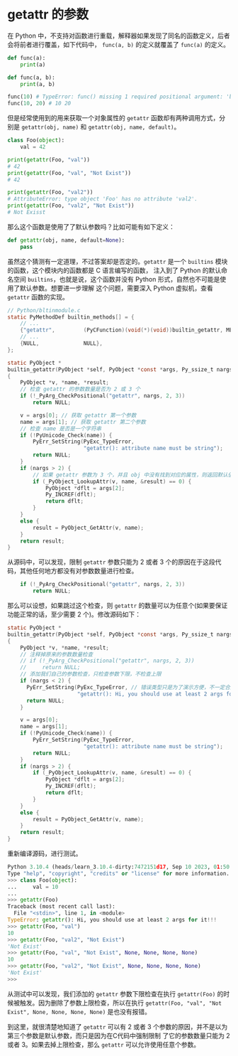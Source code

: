 # getattr 的参数

在 Python 中，不支持对函数进行重载，解释器如果发现了同名的函数定义，后者会将前者进行覆盖，如下代码中， `func(a, b)` 的定义就覆盖了 `func(a)` 的定义。

```python
def func(a):
    print(a)

def func(a, b):
    print(a, b)

func(10) # TypeError: func() missing 1 required positional argument: 'b'
func(10, 20) # 10 20
```

但是经常使用到的用来获取一个对象属性的 `getattr` 函数却有两种调用方式，分别是 `getattr(obj, name)` 和 `getattr(obj, name, default)`。

```python
class Foo(object):
    val = 42

print(getattr(Foo, "val"))
# 42
print(getattr(Foo, "val", "Not Exist"))
# 42

print(getattr(Foo, "val2"))
# AttributeError: type object 'Foo' has no attribute 'val2'.
print(getattr(Foo, "val2", "Not Exist"))
# Not Exisst
```

那么这个函数是使用了了默认参数吗？比如可能有如下定义：

```python
def getattr(obj, name, default=None):
    pass
```

虽然这个猜测有一定道理，不过答案却是否定的。`getattr` 是一个 `builtins` 模块的函数，这个模块内的函数都是 C 语言编写的函数，
注入到了 Python 的默认命名空间 `builtins`，也就是说，这个函数并没有 Python 形式，自然也不可能是使用了默认参数。想要进一步理解
这个问题，需要深入 Python 虚拟机，查看 `getattr` 函数的实现。

```c
// Python/bltinmodule.c
static PyMethodDef builtin_methods[] = {
    // ...
    {"getattr",         (PyCFunction)(void(*)(void))builtin_getattr, METH_FASTCALL, getattr_doc},
    // ...
    {NULL,              NULL},
};

static PyObject *
builtin_getattr(PyObject *self, PyObject *const *args, Py_ssize_t nargs)
{
    PyObject *v, *name, *result;
    // 检查 getattr 的参数数量是否为 2 或 3 个
    if (!_PyArg_CheckPositional("getattr", nargs, 2, 3))
        return NULL;

    v = args[0]; // 获取 getattr 第一个参数
    name = args[1]; // 获取 getattr 第二个参数
    // 检查 name 是否是一个字符串
    if (!PyUnicode_Check(name)) {
        PyErr_SetString(PyExc_TypeError,
                        "getattr(): attribute name must be string");
        return NULL;
    }
    if (nargs > 2) {
        // 如果 getattr 参数为 3 个，并且 obj 中没有找到对应的属性，则返回默认值(getattr 的第三个参数)
        if (_PyObject_LookupAttr(v, name, &result) == 0) {
            PyObject *dflt = args[2];
            Py_INCREF(dflt);
            return dflt;
        }
    }
    else {
        result = PyObject_GetAttr(v, name);
    }
    return result;
}
```

从源码中，可以发现，限制 `getattr` 参数只能为 2 或者 3 个的原因在于这段代码，其他任何地方都没有对参数数量进行检查。
```c
    if (!_PyArg_CheckPositional("getattr", nargs, 2, 3))
        return NULL;
```

那么可以设想，如果跳过这个检查，则 `getattr` 的数量可以为任意个(如果要保证功能正常的话，至少需要 2 个)。修改源码如下：
```c
static PyObject *
builtin_getattr(PyObject *self, PyObject *const *args, Py_ssize_t nargs)
{
    PyObject *v, *name, *result;
    // 注释掉原来的参数数量检查
    // if (!_PyArg_CheckPositional("getattr", nargs, 2, 3))
    //     return NULL;
    // 添加我们自己的参数检查，只检查参数下限，不检查上限
    if (nargs < 2) {
      PyErr_SetString(PyExc_TypeError, // 错误类型只是为了演示方便，不一定合适
                      "getattr(): Hi, you should use at least 2 args for it!!!");
      return NULL;
    }

    v = args[0];
    name = args[1];
    if (!PyUnicode_Check(name)) {
        PyErr_SetString(PyExc_TypeError,
                        "getattr(): attribute name must be string");
        return NULL;
    }
    if (nargs > 2) {
        if (_PyObject_LookupAttr(v, name, &result) == 0) {
            PyObject *dflt = args[2];
            Py_INCREF(dflt);
            return dflt;
        }
    }
    else {
        result = PyObject_GetAttr(v, name);
    }
    return result;
}
```

重新编译源码，进行测试。
```python
Python 3.10.4 (heads/learn_3.10.4-dirty:7472151d17, Sep 10 2023, 01:50:49) [GCC 11.3.0] on linux
Type "help", "copyright", "credits" or "license" for more information.
>>> class Foo(object):
...     val = 10
...
>>> getattr(Foo)
Traceback (most recent call last):
  File "<stdin>", line 1, in <module>
TypeError: getattr(): Hi, you should use at least 2 args for it!!!
>>> getattr(Foo, "val")
10
>>> getattr(Foo, "val2", "Not Exist")
'Not Exist'
>>> getattr(Foo, "val", "Not Exist", None, None, None, None)
10
>>> getattr(Foo, "val2", "Not Exist", None, None, None, None)
'Not Exist'
>>>
```

从测试中可以发现，我们添加的 `getattr` 参数下限检查在执行 `getattr(Foo)` 的时候被触发。因为删除了参数上限检查，所以在执行
`getattr(Foo, "val", "Not Exist", None, None, None, None)` 是也没有报错。

到这里，就很清楚地知道了 `getattr` 可以有 2 或者 3 个参数的原因，并不是以为第三个参数是默认参数，而只是因为在C代码中强制限制
了它的参数数量只能为 2 或者 3。如果去掉上限检查，那么 `getattr` 可以允许使用任意个参数。
